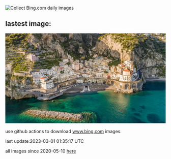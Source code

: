 ![Collect Bing.com daily images](https://github.com/counter2015/bing-daily-images/workflows/Collect%20Bing.com%20daily%20images/badge.svg)
## lastest image:
![](images/AtraniAmalfi.jpg)

use github actions to download www.bing.com images.

last update:2023-03-01 01:35:17 UTC

all images since 2020-05-10 [here](https://github.com/counter2015/bing-daily-images/tree/master/images) 
